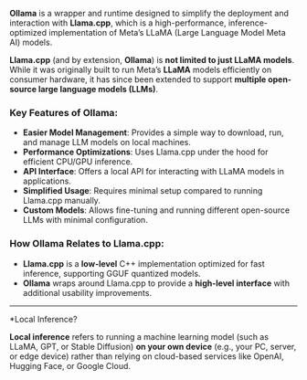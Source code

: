 
**Ollama** is a wrapper and runtime designed to simplify the deployment and interaction with **Llama.cpp**, which is a high-performance, inference-optimized implementation of Meta’s LLaMA (Large Language Model Meta AI) models.

**Llama.cpp** (and by extension, **Ollama**) is **not limited to just LLaMA models**. While it was originally built to run Meta’s **LLaMA** models efficiently on consumer hardware, it has since been extended to support **multiple open-source large language models (LLMs)**.
### Key Features of **Ollama**:

- **Easier Model Management**: Provides a simple way to download, run, and manage LLM models on local machines.
- **Performance Optimizations**: Uses Llama.cpp under the hood for efficient CPU/GPU inference.
- **API Interface**: Offers a local API for interacting with LLaMA models in applications.
- **Simplified Usage**: Requires minimal setup compared to running Llama.cpp manually.
- **Custom Models**: Allows fine-tuning and running different open-source LLMs with minimal configuration.

### How Ollama Relates to Llama.cpp:

- **Llama.cpp** is a **low-level** C++ implementation optimized for fast inference, supporting GGUF quantized models.
- **Ollama** wraps around Llama.cpp to provide a **high-level interface** with additional usability improvements.


---

\*Local Inference?

**Local inference** refers to running a machine learning model (such as LLaMA, GPT, or Stable Diffusion) **on your own device** (e.g., your PC, server, or edge device) rather than relying on cloud-based services like OpenAI, Hugging Face, or Google Cloud.